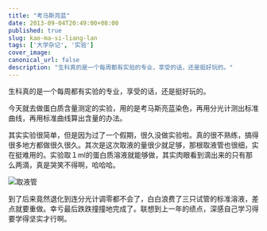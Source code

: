 ```yaml
---
title: "考马斯亮蓝"
date: 2013-09-04T20:49:00+08:00
published: true
slug: kao-ma-si-liang-lan
tags: ['大学杂记', '实验']
cover_image: 
canonical_url: false
description: "生科真的是一个每周都有实验的专业，享受的话，还是挺好玩的。"
---
```




生科真的是一个每周都有实验的专业，享受的话，还是挺好玩的。

今天就去做蛋白质含量测定的实验，用的是考马斯亮蓝染色，再用分光计测出标准曲线，再用标准曲线算出含量的办法。

其实实验很简单，但是因为过了一个假期，很久没做实验啦。真的很不熟练，搞得很多地方都做很久很久。其次是这次取液的量很少就足够，那根取液管也很细，实在挺难用的。实验取１ml的蛋白质溶液就能够做，其实肉眼看到滴出来的只有那么两滴，真是哭笑不得啊，哈哈哈。

![取液管](http://image15.poco.cn/mypoco/myphoto/20130904/20/17403536120130904204110011.jpg)

到了后来竟然退化到连分光计调零都不会了，白白浪费了三只试管的标准溶液，差点就要重做。幸亏最后跌跌撞撞地完成了。联想到上一年的绩点，深感自己学习得要学得坚实才行啊。
